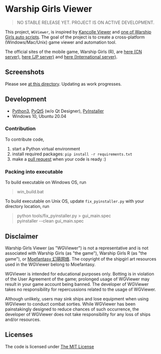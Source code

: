 # Warship Girls Viewer

> NO STABLE RELEASE YET. PROJECT IS ON ACTIVE DEVELOPMENT.

This project, `WGViewer`, is inspired by [Kancolle Viewer](https://github.com/poooi/poi) and [one of Warship Girls auto scripts](https://github.com/ProtectorMoe). The goal of the project is to create a cross-platform (Windows/Mac/Unix) game viewer and automation tool.

The official sites of the mobile game, Warship Girls (R), are [here (CN server)](http://www.jianniang.com/), [here (JP server)](http://ssr.moefantasy.co.jp/) and [here (International server)](http://www.warshipgirls.com/en/).

## Screenshots

Please see [at this directory](screenshots). Updating as work progresses.

## Development

- [Python3](https://www.python.org/), [PyQt5](https://doc.qt.io/qtforpython/) (w/o Qt Designer), [PyInstaller](https://www.pyinstaller.org/)
- Windows 10, Ubuntu 20.04

### Contribution

To contribute code,

1. start a Python virtual environment
2. install required packages: `pip install -r requirements.txt`
3. make a [pull request](pulls) when your code is ready :)

### Packing into executable

To build executable on Windows OS, run

> win_build.bat

To build executable on Unix OS, update `fix_pyinstaller.py` with your directory location, run

> python tools/fix_pyinstaller.py > gui_main.spec  
> pyinstaller --clean gui_main.spec

## Disclaimer

Warship Girls Viewer (as "WGViewer") is not a representative and is not associated with Warship Girls (as "the game"), Warship Girls R (as "the game"), or [Moefantasy 幻萌网络](https://www.moefantasy.com/). The copyright of the shipgirl art resources used in the WGViewer belong to Moefantasy.

WGViewer is intended for educational purposes only. Botting is in violation of the User Agreement of the game; prolonged usage of WGViewer may result in your game account being banned. The developer of WGViewer takes no responsibility for repercussions related to the usage of WGViewer.

Although unlikely, users may sink ships and lose equipment when using WGViewer to conduct combat sorties. While WGViewer has been painstakingly designed to reduce chances of such occurrence, the developer of WGViewer does not take responsibility for any loss of ships and/or resources.

## Licenses

The code is licensed under [The MIT License](https://github.com/WarshipGirls/WGViewer/blob/master/LICENSE)
